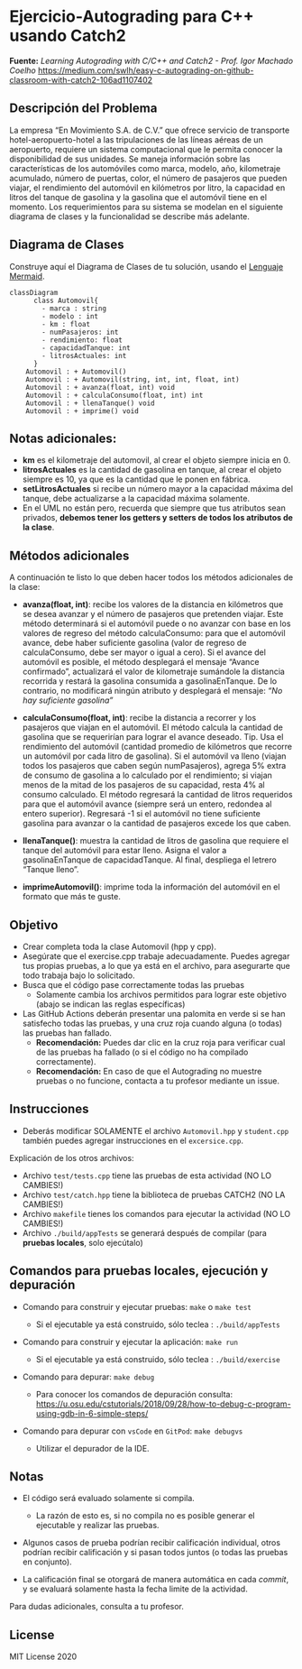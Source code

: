 # Ejercicio-Autograding para C++ usando Catch2

**Fuente:** *Learning Autograding with C/C++ and Catch2 - Prof. Igor Machado Coelho* 
https://medium.com/swlh/easy-c-autograding-on-github-classroom-with-catch2-106ad1107402

## Descripción del Problema

La empresa “En Movimiento S.A. de C.V.” que ofrece servicio de transporte hotel-aeropuerto-hotel a las
tripulaciones de las líneas aéreas de un aeropuerto, requiere un sistema computacional que le permita
conocer la disponibilidad de sus unidades. Se maneja información sobre las características de los
automóviles como marca, modelo, año, kilometraje acumulado, número de puertas, color, el número de
pasajeros que pueden viajar, el rendimiento del automóvil en kilómetros por litro, la capacidad en litros
del tanque de gasolina y la gasolina que el automóvil tiene en el momento.
Los requerimientos para su sistema se modelan en el siguiente diagrama de clases y la funcionalidad se
describe más adelante.

## Diagrama de Clases

Construye aquí el Diagrama de Clases de tu solución, usando el [Lenguaje Mermaid](https://mermaid.js.org/syntax/classDiagram.html).

```mermaid
classDiagram
      class Automovil{
        - marca : string
        - modelo : int
        - km : float
        - numPasajeros: int
        - rendimiento: float
        - capacidadTanque: int
        - litrosActuales: int
      }
    Automovil : + Automovil()
    Automovil : + Automovil(string, int, int, float, int)
    Automovil : + avanza(float, int) void
    Automovil : + calculaConsumo(float, int) int
    Automovil : + llenaTanque() void
    Automovil : + imprime() void
```
## Notas adicionales:

- **km** es el kilometraje del automovil, al crear el objeto siempre inicia en 0.
- **litrosActuales** es la cantidad de gasolina en tanque, al crear el objeto siempre es 10, ya que es la cantidad que le ponen en fábrica.
- **setLitrosActuales** si recibe un número mayor a la capacidad máxima del tanque, debe actualizarse a la capacidad máxima solamente.
- En el UML no están pero, recuerda que siempre que tus atributos sean privados, **debemos tener los getters y setters de todos los atributos de la clase**.

## Métodos adicionales

A continuación te listo lo que deben hacer todos los métodos adicionales de la clase:

- **avanza(float, int)**: recibe los valores de la distancia en kilómetros que se desea avanzar y el número de pasajeros que pretenden viajar. Este método determinará si el automóvil puede o no avanzar con base en los valores de regreso del método calculaConsumo: para que el automóvil avance, debe haber suficiente gasolina (valor de regreso de calculaConsumo, debe ser mayor o igual a cero).
Si el avance del automóvil es posible, el método desplegará el mensaje “Avance confirmado”, actualizará el valor de kilometraje sumándole la distancia recorrida y restará la gasolina consumida a gasolinaEnTanque. De lo contrario, no modificará ningún atributo y desplegará el mensaje: *“No hay suficiente gasolina”*

- **calculaConsumo(float, int)**: recibe la distancia a recorrer y los pasajeros que viajan en el automóvil. El método calcula la cantidad de gasolina que se requerirían para lograr el avance deseado. Tip. Usa el rendimiento del automóvil (cantidad promedio de kilómetros que recorre un automóvil por cada litro de gasolina).
Si el automóvil va lleno (viajan todos los pasajeros que caben según numPasajeros), agrega 5% extra de consumo de gasolina a lo calculado por el rendimiento; si viajan menos de la mitad de los pasajeros de su capacidad, resta 4% al consumo calculado.
El método regresará la cantidad de litros requeridos para que el automóvil avance (siempre será un entero, redondea al entero superior). Regresará -1 si el automóvil no tiene suficiente gasolina para avanzar o la cantidad de pasajeros excede los que caben.

- **llenaTanque()**: muestra la cantidad de litros de gasolina que requiere el tanque del automóvil para estar lleno. Asigna el valor a gasolinaEnTanque de capacidadTanque. Al final, despliega el letrero “Tanque lleno”.

- **imprimeAutomovil()**: imprime toda la información del automóvil en el formato que más te guste.


## Objetivo

- Crear completa toda la clase Automovil (hpp y cpp).
- Asegúrate que el exercise.cpp trabaje adecuadamente. Puedes agregar tus propias pruebas, a lo que ya está en el archivo, para asegurarte que todo trabaja bajo lo solicitado.
- Busca que el código pase correctamente todas las pruebas
   * Solamente cambia los archivos permitidos para lograr este objetivo (abajo se indican las reglas específicas)
- Las GitHub Actions deberán presentar una palomita en verde si se han satisfecho todas las pruebas, y una cruz roja cuando alguna (o todas) las pruebas han fallado.
   * **Recomendación:** Puedes dar clic en la cruz roja para verificar cual de las pruebas ha fallado (o si el código no ha compilado correctamente).
   * **Recomendación:** En caso de que el Autograding no muestre pruebas o no funcione, contacta a tu profesor mediante un issue.

## Instrucciones

- Deberás modificar SOLAMENTE el archivo `Automovil.hpp` y `student.cpp` también puedes agregar instrucciones en el `excersice.cpp`.

Explicación de los otros archivos:

- Archivo `test/tests.cpp` tiene las pruebas de esta actividad (NO LO CAMBIES!)
- Archivo `test/catch.hpp` tiene la biblioteca de pruebas  CATCH2 (NO LA CAMBIES!)
- Archivo `makefile` tienes los comandos para ejecutar la actividad (NO LO CAMBIES!)
- Archivo  `./build/appTests` se generará después de compilar (para **pruebas locales**, solo ejecútalo)

## Comandos para pruebas locales, ejecución y depuración

- Comando para construir y ejecutar pruebas: `make` o `make test`
    * Si el ejecutable ya está construido, sólo teclea : `./build/appTests`

- Comando para construir y ejecutar la aplicación: `make run` 
    * Si el ejecutable ya está construido, sólo teclea : `./build/exercise`

- Comando para depurar: `make debug`
    * Para conocer los comandos de depuración consulta:
     https://u.osu.edu/cstutorials/2018/09/28/how-to-debug-c-program-using-gdb-in-6-simple-steps/
     
- Comando para depurar con `vsCode` en `GitPod`: `make debugvs` 
    * Utilizar el depurador de la IDE.     

## Notas

- El código será evaluado solamente si compila.
   * La razón de esto es, si no compila no es posible generar el ejecutable y realizar las pruebas.

- Algunos casos de prueba podrían recibir calificación individual, otros podrían recibir calificación y si pasan todos juntos (o todas las pruebas en conjunto).

- La calificación final se otorgará de manera automática en cada *commit*, y se evaluará solamente hasta la fecha limite de la actividad.

Para dudas adicionales, consulta a tu profesor.

## License

MIT License 2020
